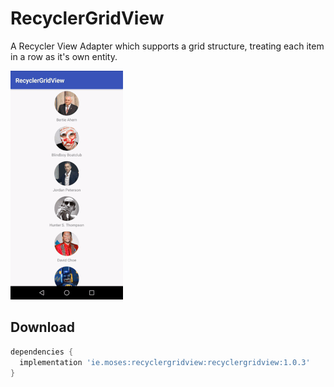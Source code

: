 # RecyclerGridView
A Recycler View Adapter which supports a grid structure, treating each item in a row as it's own entity.

![example usage](https://raw.githubusercontent.com/abuicke/RecyclerGridView/v1.0.3/example.gif)

Download
--------

```groovy
dependencies {
  implementation 'ie.moses:recyclergridview:recyclergridview:1.0.3'
}
```

